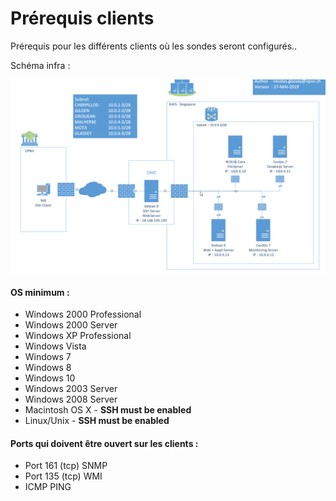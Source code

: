 # Prérequis clients

Prérequis pour les différents clients où les sondes seront configurés..

Schéma infra : 

![](.gitbook/assets/image%20%286%29.png)

#### OS minimum :

* Windows 2000 Professional
* Windows 2000 Server
* Windows XP Professional
* Windows Vista
* Windows 7
* Windows 8
* Windows 10
* Windows 2003 Server
* Windows 2008 Server
* Macintosh OS X - **SSH must be enabled**
* Linux/Unix - **SSH must be enabled**

#### Ports qui doivent être ouvert sur les clients :

* Port 161 \(tcp\) SNMP
* Port 135 \(tcp\) WMI
* ICMP PING







